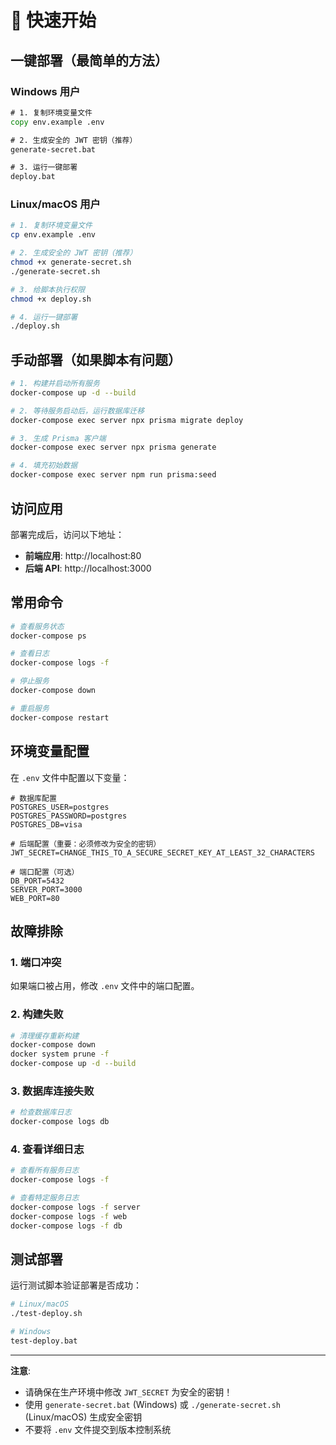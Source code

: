 # 🚀 快速开始

## 一键部署（最简单的方法）

### Windows 用户
```cmd
# 1. 复制环境变量文件
copy env.example .env

# 2. 生成安全的 JWT 密钥（推荐）
generate-secret.bat

# 3. 运行一键部署
deploy.bat
```

### Linux/macOS 用户
```bash
# 1. 复制环境变量文件
cp env.example .env

# 2. 生成安全的 JWT 密钥（推荐）
chmod +x generate-secret.sh
./generate-secret.sh

# 3. 给脚本执行权限
chmod +x deploy.sh

# 4. 运行一键部署
./deploy.sh
```

## 手动部署（如果脚本有问题）

```bash
# 1. 构建并启动所有服务
docker-compose up -d --build

# 2. 等待服务启动后，运行数据库迁移
docker-compose exec server npx prisma migrate deploy

# 3. 生成 Prisma 客户端
docker-compose exec server npx prisma generate

# 4. 填充初始数据
docker-compose exec server npm run prisma:seed
```

## 访问应用

部署完成后，访问以下地址：

- **前端应用**: http://localhost:80
- **后端 API**: http://localhost:3000

## 常用命令

```bash
# 查看服务状态
docker-compose ps

# 查看日志
docker-compose logs -f

# 停止服务
docker-compose down

# 重启服务
docker-compose restart
```

## 环境变量配置

在 `.env` 文件中配置以下变量：

```env
# 数据库配置
POSTGRES_USER=postgres
POSTGRES_PASSWORD=postgres
POSTGRES_DB=visa

# 后端配置（重要：必须修改为安全的密钥）
JWT_SECRET=CHANGE_THIS_TO_A_SECURE_SECRET_KEY_AT_LEAST_32_CHARACTERS

# 端口配置（可选）
DB_PORT=5432
SERVER_PORT=3000
WEB_PORT=80
```

## 故障排除

### 1. 端口冲突
如果端口被占用，修改 `.env` 文件中的端口配置。

### 2. 构建失败
```bash
# 清理缓存重新构建
docker-compose down
docker system prune -f
docker-compose up -d --build
```

### 3. 数据库连接失败
```bash
# 检查数据库日志
docker-compose logs db
```

### 4. 查看详细日志
```bash
# 查看所有服务日志
docker-compose logs -f

# 查看特定服务日志
docker-compose logs -f server
docker-compose logs -f web
docker-compose logs -f db
```

## 测试部署

运行测试脚本验证部署是否成功：

```bash
# Linux/macOS
./test-deploy.sh

# Windows
test-deploy.bat
```

---

**注意**: 
- 请确保在生产环境中修改 `JWT_SECRET` 为安全的密钥！
- 使用 `generate-secret.bat` (Windows) 或 `./generate-secret.sh` (Linux/macOS) 生成安全密钥
- 不要将 `.env` 文件提交到版本控制系统
